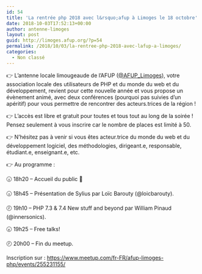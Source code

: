```yaml
---
id: 54
title: 'La rentrée php 2018 avec l&rsquo;afup à Limoges le 18 octobre'
date: 2018-10-03T17:52:13+00:00
author: antenne-limoges
layout: post
guid: http://limoges.afup.org/?p=54
permalink: /2018/10/03/la-rentree-php-2018-avec-lafup-a-limoges/
categories:
  - Non classé
---
```

👉 L&rsquo;antenne locale limougeaude de l&rsquo;AFUP ([@AFUP_Limoges](https://twitter.com/AFUP_Limoges)), votre association locale des utilisateurs de PHP et du monde du web et du développement, revient pour cette nouvelle année et vous propose un évènement animé, avec deux conférences (pourquoi pas suivies d&rsquo;un apéritif) pour vous permettre de rencontrer des acteurs.trices de la région !

👉 L&rsquo;accès est libre et gratuit pour toutes et tous tout au long de la soirée ! Pensez seulement à vous inscrire car le nombre de places est limité à 50.

👉 N&rsquo;hésitez pas à venir si vous êtes acteur.trice du monde du web et du développement logiciel, des méthodologies, dirigeant.e, responsable, étudiant.e, enseignant.e, etc.

👉 Au programme :

🕡 18h20 &#8211; Accueil du public 🙋

🕡 18h45 &#8211; Présentation de Sylius par Loïc Barouty (@loicbarouty).

🕖 19h10 &#8211; PHP 7.3 & 7.4 New stuff and beyond par William Pinaud (@innersonics).

🕢 19h25 &#8211; Free talks!

🕗 20h00 &#8211; Fin du meetup.

Inscription sur : <https://www.meetup.com/fr-FR/afup-limoges-php/events/255231155/>